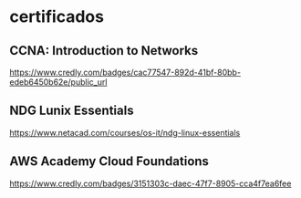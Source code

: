 # certificados

## CCNA: Introduction to Networks
https://www.credly.com/badges/cac77547-892d-41bf-80bb-edeb6450b62e/public_url

## NDG Lunix Essentials
https://www.netacad.com/courses/os-it/ndg-linux-essentials

## AWS Academy Cloud Foundations
https://www.credly.com/badges/3151303c-daec-47f7-8905-cca4f7ea6fee
